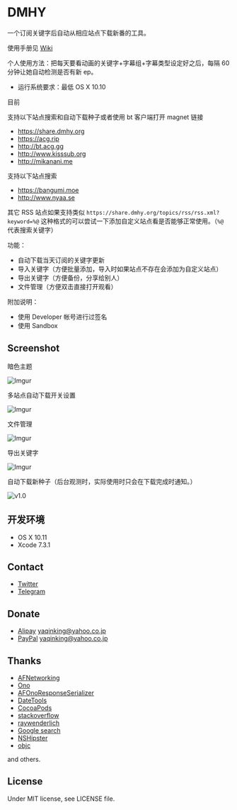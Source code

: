 # DMHY
一个订阅关键字后自动从相应站点下载新番的工具。

使用手册见 [Wiki](https://github.com/yaqinking/DMHY/wiki)

个人使用方法：把每天要看动画的关键字+字幕组+字幕类型设定好之后，每隔 60 分钟让她自动检测是否有新 ep。

- 运行系统要求：最低 OS X 10.10

目前

支持以下站点搜索和自动下载种子或者使用 bt 客户端打开 magnet 链接

- https://share.dmhy.org
- https://acg.rip
- http://bt.acg.gg
- http://www.kisssub.org
- http://mikanani.me

支持以下站点搜索

- https://bangumi.moe
- http://www.nyaa.se

其它 RSS 站点如果支持类似 `https://share.dmhy.org/topics/rss/rss.xml?keyword=%@` 这种格式的可以尝试一下添加自定义站点看是否能够正常使用。（`%@` 代表搜索关键字）

功能：

- 自动下载当天订阅的关键字更新
- 导入关键字（方便批量添加，导入时如果站点不存在会添加为自定义站点）
- 导出关键字（方便备份，分享给别人）
- 文件管理（方便双击直接打开观看）

附加说明：

- 使用 Developer 帐号进行过签名
- 使用 Sandbox

## Screenshot
暗色主题

![Imgur](http://i.imgur.com/engeN87.jpg)

多站点自动下载开关设置

![Imgur](http://i.imgur.com/R6IAD2Z.jpg)

文件管理

![Imgur](http://i.imgur.com/XUgmRkl.jpg)

导出关键字

![Imgur](http://i.imgur.com/INkputg.jpg)

自动下载新种子（后台观测时，实际使用时只会在下载完成时通知。）

![v1.0](http://i.imgur.com/vI4WHLw.jpg)

## 开发环境

- OS X 10.11
- Xcode 7.3.1

## Contact
- [Twitter](https://twitter.com/yaqinking)
- [Telegram](https://telegram.me/yaqinking)

## Donate
- [Alipay](https://www.alipay.com) yaqinking@yahoo.co.jp
- [PayPal](https://www.paypal.com) yaqinking@yahoo.co.jp

## Thanks

- [AFNetworking](https://github.com/AFNetworking/AFNetworking)
- [Ono](https://github.com/mattt/Ono)
- [AFOnoResponseSerializer](https://github.com/AFNetworking/AFOnoResponseSerializer)
- [DateTools](https://github.com/MatthewYork/DateTools)
- [CocoaPods](https://cocoapods.org/)
- [stackoverflow](http://stackoverflow.com/)
- [raywenderlich](https://www.raywenderlich.com/)
- [Google search](https://www.google.com/)
- [NSHipster](http://nshipster.com/)
- [objc](https://www.objc.io/)

and others.

## License
Under MIT license, see LICENSE file.


